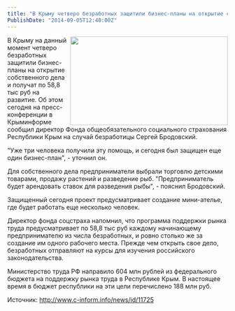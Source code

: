```yaml
---
title: "В Крыму четверо безработных защитили бизнес-планы на открытие своего дела" 
PublishDate: "2014-09-05T12:40:00Z" 
--- 
```

 <img src="/docs/image/%D0%B1%D0%B8%D0%B7%D0%BD%D0%B5%D1%81%20%D0%BF%D0%BB%D0%B0%D0%BD%20%D0%B7%D0%B0%D1%89%D0%B8%D1%82%D0%B0.jpg" width="360" height="203" align="right"/>В Крыму на данный момент четверо безработных защитили бизнес-планы на открытие собственного дела и получат по 58,8 тыс руб на развитие. Об этом сегодня на пресс-конференции в Крыминформе сообщил директор Фонда общеобязательного социального страхования Республики Крым на случай безработицы Сергей Бродовский.


&quot;Уже три человека получили эту помощь, и сегодня был защищен еще один бизнес-план&quot;, - уточнил он.


Для собственного дела предприниматели выбрали торговлю детскими товарами, продажу растений и разведение рыб. &quot;Предприниматель будет арендовать ставок для разведения рыбы&quot;, - пояснил Бродовский.


Защищенный сегодня проект предусматривает создание мини-ателье, где будет работать еще несколько человек.


Директор фонда соцстраха напомнил, что программа поддержки рынка труда предусматривает по 58,8 тыс руб каждому начинающему предпринимателю из числа безработных, и ровно столько же за создание им одного рабочего места. Прежде чем открыть свое дело, безработных отправляют на курсы для изучения российского законодательства.


Министерство труда РФ направило 604 млн рублей из федерального бюджета на поддержку рынка труда в Республике Крым. В настоящее время в бюджет республики на эти цели перечислено 188 млн руб.






Источник: http://www.c-inform.info/news/id/11725

